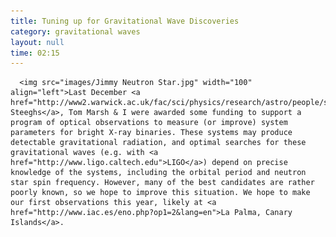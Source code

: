 ```yaml
---
title: Tuning up for Gravitational Wave Discoveries
category: gravitational waves
layout: null
time: 02:15
---
```

<!-- converted from blosxom format post by dkg 22.1.2022 -->
  <!-- Thursday, February 18, 2010 12:15 PM-->
      <img src="images/Jimmy Neutron Star.jpg" width="100" align="left">Last December <a href="http://www2.warwick.ac.uk/fac/sci/physics/research/astro/people/steeghs">Danny Steeghs</a>, Tom Marsh & I were awarded some funding to support a program of optical observations to measure (or improve) system parameters for bright X-ray binaries. These systems may produce detectable gravitational radiation, and optimal searches for these gravitational waves (e.g. with <a href="http://www.ligo.caltech.edu">LIGO</a>) depend on precise knowledge of the systems, including the orbital period and neutron star spin frequency. However, many of the best candidates are rather poorly known, so we hope to improve this situation. We hope to make our first observations this year, likely at <a href="http://www.iac.es/eno.php?op1=2&lang=en">La Palma, Canary Islands</a>.
